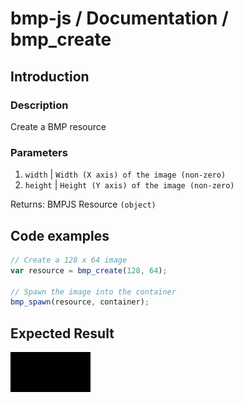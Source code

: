 # bmp-js / Documentation / bmp_create

## Introduction

### Description

Create a BMP resource

### Parameters

1. `width` | `Width (X axis) of the image (non-zero)`
2. `height` | `Height (Y axis) of the image (non-zero)`

Returns: BMPJS Resource `(object)`

## Code examples

```js
// Create a 128 x 64 image
var resource = bmp_create(128, 64);

// Spawn the image into the container
bmp_spawn(resource, container);
```

## Expected Result

![expected-result](./img/003.png)

